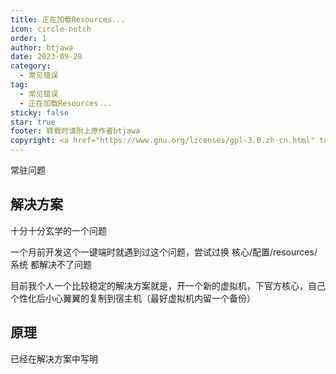 ```yaml
---
title: 正在加载Resources...
icon: circle-notch
order: 1
author: btjawa
date: 2023-09-28
category:
  - 常见错误
tag:
  - 常见错误
  - 正在加载Resources...
sticky: false
star: true
footer: 转载时请附上原作者btjawa
copyright: <a href="https://www.gnu.org/licenses/gpl-3.0.zh-cn.html" target="_blank">GPL-3.0 协议</a>&nbsp;版权所有 © 2023 <a href="https://github.com/btjawa/BGP-docs" target="_blank">btjawa</a>
---
```


常驻问题
<!-- more -->

## 解决方案

十分十分玄学的一个问题

一个月前开发这个一键端时就遇到过这个问题，尝试过换 核心/配置/resources/系统 都解决不了问题

目前我个人一个比较稳定的解决方案就是，开一个新的虚拟机，下官方核心，自己个性化后小心翼翼的复制到宿主机（最好虚拟机内留一个备份）

## 原理

已经在解决方案中写明